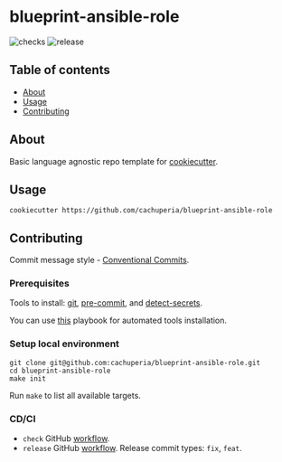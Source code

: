 # blueprint-ansible-role

![checks][checks] ![release][release]

## Table of contents

* [About](#about)
* [Usage](#usage)
* [Contributing](#contributing)

## About

Basic language agnostic repo template for [cookiecutter][cook].

## Usage

```shell
cookiecutter https://github.com/cachuperia/blueprint-ansible-role
```

## Contributing

Commit message style - [Conventional Commits][cc].

### Prerequisites

Tools to install: [git][g], [pre-commit][pk], and [detect-secrets][ds].

You can use [this][a] playbook for automated tools installation.

### Setup local environment

```shell
git clone git@github.com:cachuperia/blueprint-ansible-role.git
cd blueprint-ansible-role
make init
```

Run `make` to list all available targets.

### CD/CI

- `check` GitHub [workflow][wch].
- `release` GitHub [workflow][wr]. Release commit types: `fix`, `feat`.

[a]: https://github.com/cachuperia/ansible-role-server-bootstrap
[cc]: https://www.conventionalcommits.org/en/v1.0.0/
[ds]: https://github.com/Yelp/detect-secrets#installation
[g]: https://www.atlassian.com/git/tutorials/install-git
[pk]: https://pre-commit.com/#install
[cook]: https://cookiecutter.readthedocs.io/en/stable/

[wch]: .github/workflows/checks.yml
[wr]: .github/workflows/release.yml

[checks]: https://github.com/cachuperia/blueprint-ansible-role/actions/workflows/checks.yml/badge.svg
[release]: https://github.com/cachuperia/blueprint-ansible-role/actions/workflows/release.yml/badge.svg
